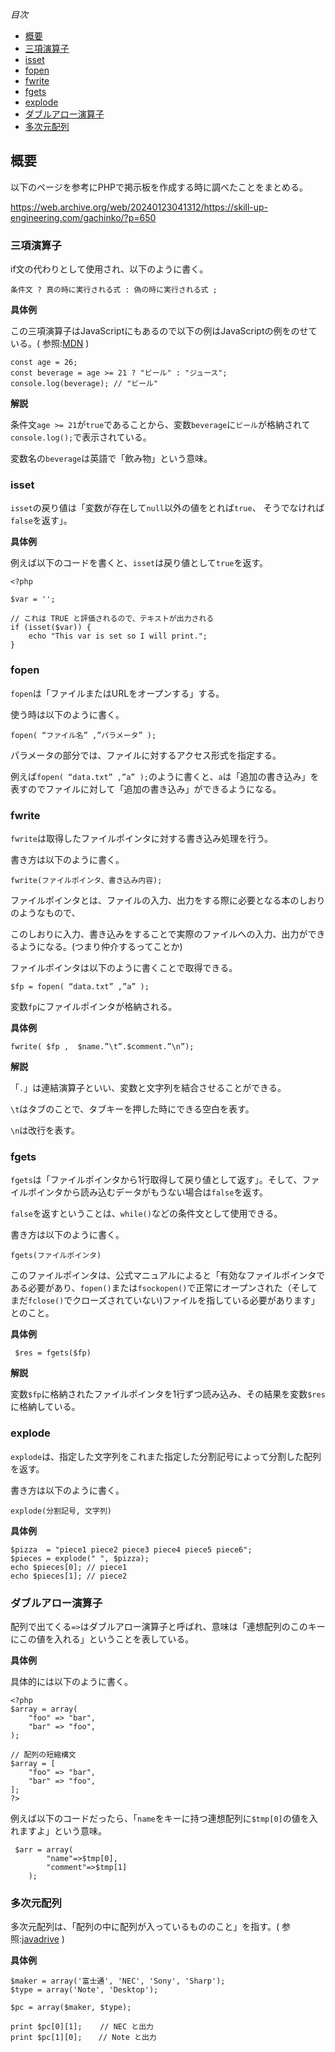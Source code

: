 *目次*
* [概要](#概要)
* [三項演算子](#三項演算子)
* [isset](#isset)
* [fopen](#fopen)
* [fwrite](#fwrite)
* [fgets](#fgets)
* [explode](#explode)
* [ダブルアロー演算子](#ダブルアロー演算子)
* [多次元配列](#多次元配列)

## 概要

以下のページを参考にPHPで掲示板を作成する時に調べたことをまとめる。

https://web.archive.org/web/20240123041312/https://skill-up-engineering.com/gachinko/?p=650

### 三項演算子

if文の代わりとして使用され、以下のように書く。

```
条件文 ? 真の時に実行される式 : 偽の時に実行される式 ;
```

**具体例**

この三項演算子はJavaScriptにもあるので以下の例はJavaScriptの例をのせている。( 参照:[MDN](https://developer.mozilla.org/ja/docs/Web/JavaScript/Reference/Operators/Conditional_operator) )

```
const age = 26;
const beverage = age >= 21 ? "ビール" : "ジュース";
console.log(beverage); // "ビール"
```

**解説**

条件文`age >= 21`が`true`であることから、変数`beverage`に`ビール`が格納されて`console.log();`で表示されている。

変数名の`beverage`は英語で「飲み物」という意味。

### isset

`isset`の戻り値は「変数が存在して`null`以外の値をとれば`true`、 そうでなければ`false`を返す」。

**具体例**

例えば以下のコードを書くと、`isset`は戻り値として`true`を返す。

```
<?php

$var = '';

// これは TRUE と評価されるので、テキストが出力される
if (isset($var)) {
    echo "This var is set so I will print.";
}
```

### fopen

`fopen`は「ファイルまたはURLをオープンする」する。

使う時は以下のように書く。

```
fopen( “ファイル名” ,”パラメータ” );
```
パラメータの部分では、ファイルに対するアクセス形式を指定する。

例えば`fopen( “data.txt” ,”a” );`のように書くと、`a`は「追加の書き込み」を表すのでファイルに対して「追加の書き込み」ができるようになる。

### fwrite

`fwrite`は取得したファイルポインタに対する書き込み処理を行う。

書き方は以下のように書く。

```
fwrite(ファイルポインタ、書き込み内容);
```

ファイルポインタとは、ファイルの入力、出力をする際に必要となる本のしおりのようなもので、

このしおりに入力、書き込みをすることで実際のファイルへの入力、出力ができるようになる。(つまり仲介するってことか)

ファイルポインタは以下のように書くことで取得できる。

```
$fp = fopen( “data.txt” ,”a” );
```

変数`fp`にファイルポインタが格納される。

**具体例**

```
fwrite( $fp ,  $name.”\t”.$comment.”\n”);
```

**解説**

「`.`」は連結演算子といい、変数と文字列を結合させることができる。

`\t`はタブのことで、タブキーを押した時にできる空白を表す。

`\n`は改行を表す。

### fgets

`fgets`は「ファイルポインタから1行取得して戻り値として返す」。そして、ファイルポインタから読み込むデータがもうない場合は`false`を返す。

`false`を返すということは、`while()`などの条件文として使用できる。

書き方は以下のように書く。

```
fgets(ファイルポインタ)
```

このファイルポインタは、公式マニュアルによると「有効なファイルポインタである必要があり、`fopen()`または`fsockopen()`で正常にオープンされた（そしてまだ`fclose()`でクローズされていない)ファイルを指している必要があります」とのこと。

**具体例**

```
 $res = fgets($fp)
```

**解説**

変数`$fp`に格納されたファイルポインタを1行ずつ読み込み、その結果を変数`$res`に格納している。

### explode

`explode`は、指定した文字列をこれまた指定した分割記号によって分割した配列を返す。

書き方は以下のように書く。

```
explode(分割記号, 文字列)
```

**具体例**

```
$pizza  = "piece1 piece2 piece3 piece4 piece5 piece6";
$pieces = explode(" ", $pizza);
echo $pieces[0]; // piece1
echo $pieces[1]; // piece2
```

### ダブルアロー演算子

配列で出てくる`=>`はダブルアロー演算子と呼ばれ、意味は「連想配列のこのキーにこの値を入れる」ということを表している。

**具体例**

具体的には以下のように書く。

```
<?php
$array = array(
    "foo" => "bar",
    "bar" => "foo",
);

// 配列の短縮構文
$array = [
    "foo" => "bar",
    "bar" => "foo",
];
?>
```

例えば以下のコードだったら、「`name`をキーに持つ連想配列に`$tmp[0]`の値を入れますよ」という意味。

```
 $arr = array(
        "name"=>$tmp[0],
        "comment"=>$tmp[1]
    );
```

### 多次元配列

多次元配列は、「配列の中に配列が入っているもののこと」を指す。( 参照:[javadrive](https://www.javadrive.jp/php/array/index6.html) )

**具体例**
```
$maker = array('富士通', 'NEC', 'Sony', 'Sharp');
$type = array('Note', 'Desktop');

$pc = array($maker, $type);

print $pc[0][1];    // NEC と出力
print $pc[1][0];  　// Note と出力
```









